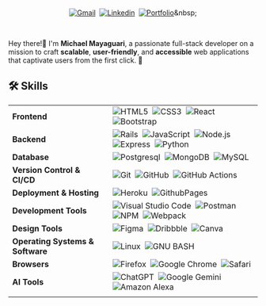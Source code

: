 <!---- 

<<picture>
  <source srcset="" type="">
  <img src="" alt="Header">
</picture>
-->

<br/><br/><br/>

<div align=center>

[![Gmail](https://img.shields.io/badge/-gmail-ec493c?style=for-the-badge&logo=Gmail&logoColor=white)](mailto:mayaguarimichael@gmail.com)&nbsp;
[![Linkedin](https://img.shields.io/badge/linkedin-%230077B5.svg?&style=for-the-badge&logo=linkedin&logoColor=white)](https://www.linkedin.com/in/michaelmayaguari/)&nbsp;
[![Portfolio](https://img.shields.io/badge/portfolio-%23000000.svg?&style=for-the-badge&logo=About.me&logoColor=white)]([https://michaelmayaguari.com](https://mgmayaguari.github.io/))&nbsp;


</div>


<br>

Hey there!👋 I'm **Michael Mayaguari**, a passionate full-stack developer on a mission to craft **scalable**, **user-friendly**, and **accessible** web applications that captivate users from the first click. 🚀

## 🛠️ Skills

| | |
|----------|--------|
| **Frontend** | ![HTML5](https://img.shields.io/badge/-HTML5-E34F26?style=for-the-badge&logo=html5&logoColor=fff)&nbsp; ![CSS3](https://img.shields.io/badge/-CSS3-1572B6?style=for-the-badge&logo=css3)&nbsp; ![React](https://img.shields.io/badge/-react%20-%2320232a.svg?&style=for-the-badge&logo=react&logoColor=%2361DAFB)&nbsp; ![Bootstrap](https://img.shields.io/badge/bootstrap-7952B3?style=for-the-badge&logo=bootstrap&logoColor=white) |
| **Backend** |![Rails](https://img.shields.io/badge/rails-%23CC0000.svg?&style=for-the-badge&logo=ruby-on-rails&logoColor=white)&nbsp; ![JavaScript](https://img.shields.io/badge/Javascript-F7DF1E?style=for-the-badge&logo=javascript&logoColor=black)&nbsp; ![Node.js](https://img.shields.io/badge/node.js-339933?style=for-the-badge&logo=nodedotjs&logoColor=white)&nbsp; ![Express](https://img.shields.io/badge/express-000000?style=for-the-badge&logo=express)&nbsp; ![Python](https://img.shields.io/badge/python-3776AB?style=for-the-badge&logo=python&logoColor=fff) |
| **Database** | ![Postgresql](https://img.shields.io/badge/Postgres-%23316192.svg?style=for-the-badge&logo=Postgresql&logoColor=white)&nbsp; ![MongoDB](https://img.shields.io/badge/-MongoDB-47A248?style=for-the-badge&logo=mongodb&logoColor=white)&nbsp; ![MySQL](https://img.shields.io/badge/mysql-4479A1?style=for-the-badge&logo=mysql&logoColor=white) |
| **Version Control & CI/CD** | ![Git](https://img.shields.io/badge/-Git-F05032?style=for-the-badge&logo=git&logoColor=white)&nbsp; ![GitHub](https://img.shields.io/badge/-GitHub-181717?style=for-the-badge&logo=github)&nbsp; ![GitHub Actions](https://img.shields.io/badge/github%20actions-2088FF?style=for-the-badge&logo=githubactions&logoColor=white) |
| **Deployment & Hosting** | ![Heroku](https://img.shields.io/badge/heroku-3333FF?style=for-the-badge&logo=heroku&logoColor=white)&nbsp; ![GithubPages](https://img.shields.io/badge/github%20pages-222222?style=for-the-badge&logo=github&logoColor=white) |
| **Development Tools** | ![Visual Studio Code](https://img.shields.io/badge/Visual%20Studio%20Code-007ACC?style=for-the-badge&logo=visual-studio-code&logoColor=white)&nbsp; ![Postman](https://img.shields.io/badge/-Postman-FF6C37?style=for-the-badge&logo=postman&logoColor=white)&nbsp; ![NPM](https://img.shields.io/badge/NPM-CB3837?style=for-the-badge&logo=npm&logoColor=white)&nbsp; ![Webpack](https://img.shields.io/badge/webpack-8DD6F9?style=for-the-badge&logo=webpack&logoColor=black) |
| **Design Tools** | ![Figma](https://img.shields.io/badge/figma-F24E1E?style=for-the-badge&logo=figma&logoColor=white)&nbsp; ![Dribbble](https://img.shields.io/badge/Dribbble-EA4C89?style=for-the-badge&logo=dribbble&logoColor=white)&nbsp; ![Canva](https://img.shields.io/badge/-Canva-00C4CC?style=for-the-badge&logo=canva&logoColor=white) |
| **Operating Systems & Software** | ![Linux](https://img.shields.io/badge/-Linux-FCC624?style=for-the-badge&logo=linux&logoColor=black)&nbsp; ![GNU BASH](https://img.shields.io/badge/GNU%20Bash-121?style=for-the-badge&logo=GNU%20Bash&logoColor=white)&nbsp; |
| **Browsers** | ![Firefox](https://img.shields.io/badge/Firefox-FF7139?style=for-the-badge&logo=Firefox&logoColor=white)&nbsp; ![Google Chrome](https://img.shields.io/badge/Google%20Chrome-4285F4?style=for-the-badge&logo=GoogleChrome&logoColor=white)&nbsp; ![Safari](https://img.shields.io/badge/safari-006CFF?style=for-the-badge&logo=safari&logoColor=fff) |
| **AI Tools** | ![ChatGPT](https://img.shields.io/badge/chatGPT-51786e?style=for-the-badge&logo=openai&logoColor=white)&nbsp; ![Google Gemini](https://img.shields.io/badge/Google%20Gemini-886FBF?style=for-the-badge&logo=googlegemini&logoColor=fff)&nbsp; ![Amazon Alexa](https://img.shields.io/badge/Amazon%20Alexa-00CAFF?style=for-the-badge&logo=amazonalexa&logoColor=fff)|
| | |
